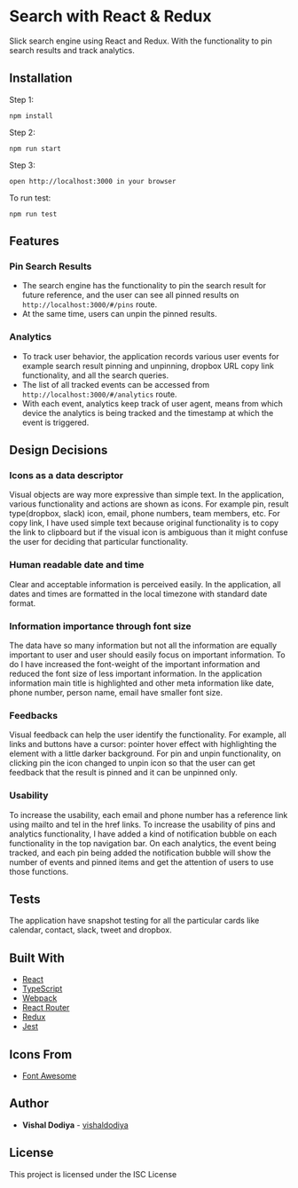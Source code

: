 # Search with React & Redux
Slick search engine using React and Redux. With the functionality to pin search results and track analytics.

## Installation

Step 1:
```
npm install
```

Step 2:
```
npm run start
```

Step 3:
```
open http://localhost:3000 in your browser
```

To run test:
```
npm run test
```

## Features

### Pin Search Results
* The search engine has the functionality to pin the search result for future reference, and the user can see all pinned results on `http://localhost:3000/#/pins` route.
* At the same time, users can unpin the pinned results.

### Analytics
* To track user behavior, the application records various user events for example search result pinning and unpinning, dropbox URL copy link functionality, and all the search queries.
* The list of all tracked events can be accessed from `http://localhost:3000/#/analytics` route.
* With each event, analytics keep track of user agent, means from which device the analytics is being tracked and the timestamp at which the event is triggered.

## Design Decisions

### Icons as a data descriptor
Visual objects are way more expressive than simple text. In the application, various functionality and actions are shown as icons. For example pin, result type(dropbox, slack) icon, email, phone numbers, team members, etc. For copy link, I have used simple text because original functionality is to copy the link to clipboard but if the visual icon is ambiguous than it might confuse the user for deciding that particular functionality.

### Human readable date and time
Clear and acceptable information is perceived easily. In the application, all dates and times are formatted in the local timezone with standard date format.

### Information importance through font size
The data have so many information but not all the information are equally important to user and user should easily focus on important information. To do I have increased the font-weight of the important information and reduced the font size of less important information. In the application information main title is highlighted and other meta information like date, phone number, person name, email have smaller font size.

### Feedbacks
Visual feedback can help the user identify the functionality. For example, all links and buttons have a cursor: pointer hover effect with highlighting the element with a little darker background. For pin and unpin functionality, on clicking pin the icon changed to unpin icon so that the user can get feedback that the result is pinned and it can be unpinned only.

### Usability
To increase the usability, each email and phone number has a reference link using mailto and tel in the href links. To increase the usability of pins and analytics functionality, I have added a kind of notification bubble on each functionality in the top navigation bar. On each analytics, the event being tracked, and each pin being added the notification bubble will show the number of events and pinned items and get the attention of users to use those functions.

## Tests
The application have snapshot testing for all the particular cards like calendar, contact, slack, tweet and dropbox.

## Built With
* [React](https://reactjs.org/)
* [TypeScript](https://www.typescriptlang.org/)
* [Webpack](https://webpack.js.org/)
* [React Router](https://reactrouter.com/)
* [Redux](https://redux.js.org/)
* [Jest](https://jestjs.io/)

## Icons From
* [Font Awesome](https://fontawesome.com/)

## Author

* **Vishal Dodiya** - [vishaldodiya](https://github.com/vishaldodiya)

## License

This project is licensed under the ISC License
